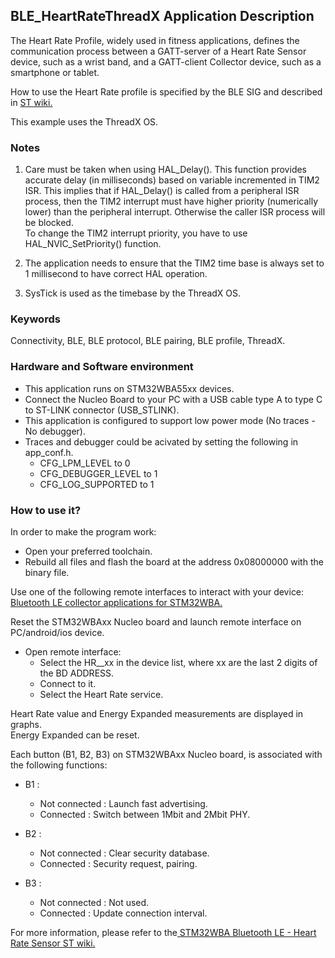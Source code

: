 ## __BLE_HeartRateThreadX Application Description__
The Heart Rate Profile, widely used in fitness applications, defines the communication process between a GATT-server of a Heart Rate Sensor device, such as a wrist band, and a GATT-client Collector device, such as a smartphone or tablet.  

How to use the Heart Rate profile is specified by the BLE SIG and described in <a href="https://wiki.st.com/stm32mcu/wiki/Connectivity:STM32WBA_HeartRate#Heart_Rate_Profile"> ST wiki.</a>  

This example uses the ThreadX OS.  

### __Notes__

 1. Care must be taken when using HAL_Delay(). This function provides accurate delay (in milliseconds)
    based on variable incremented in TIM2 ISR. This implies that if HAL_Delay() is called from
    a peripheral ISR process, then the TIM2 interrupt must have higher priority (numerically lower)
    than the peripheral interrupt. Otherwise the caller ISR process will be blocked.  
    To change the TIM2 interrupt priority, you have to use HAL_NVIC_SetPriority() function.  

 2. The application needs to ensure that the TIM2 time base is always set to 1 millisecond
    to have correct HAL operation.  

 3. SysTick is used as the timebase by the ThreadX OS.  

### __Keywords__

Connectivity, BLE, BLE protocol, BLE pairing, BLE profile, ThreadX.  

### __Hardware and Software environment__

  - This application runs on STM32WBA55xx devices.  
  - Connect the Nucleo Board to your PC with a USB cable type A to type C to ST-LINK connector (USB_STLINK).  
  - This application is configured to support low power mode (No traces - No debugger).  
  - Traces and debugger could be acivated by setting the following in app_conf.h.  
    - CFG_LPM_LEVEL to 0  
    - CFG_DEBUGGER_LEVEL to 1  
    - CFG_LOG_SUPPORTED to 1  

### __How to use it?__

In order to make the program work:  

- Open your preferred toolchain.  
- Rebuild all files and flash the board at the address 0x08000000 with the binary file.  

Use one of the following remote interfaces to interact with your device: <a href="https://wiki.st.com/stm32mcu/wiki/Connectivity:BLE_smartphone_applications#Bluetooth-C2-AE_LE_collector_applications_for_STM32WBA
"> Bluetooth LE collector applications for STM32WBA.</a>  

Reset the STM32WBAxx Nucleo board and launch remote interface on PC/android/ios device.  

- Open remote interface:  
  - Select the HR__xx in the device list, where xx are the last 2 digits of the BD ADDRESS.  
  - Connect to it.  
  - Select the Heart Rate service.  
  
Heart Rate value and Energy Expanded measurements are displayed in graphs.  
Energy Expanded can be reset.  

Each button (B1, B2, B3) on STM32WBAxx Nucleo board, is associated with the following functions:  

- B1 :  
  - Not connected : Launch fast advertising.  
  - Connected     : Switch between 1Mbit and 2Mbit PHY.  

- B2 :  
  - Not connected : Clear security database.  
  - Connected     : Security request, pairing.  

- B3 :  
  - Not connected : Not used.  
  - Connected     : Update connection interval.  

For more information, please refer to the<a href="https://wiki.st.com/stm32mcu/wiki/Connectivity:STM32WBA_HeartRate#Heart_Rate_Profile"> STM32WBA Bluetooth LE - Heart Rate Sensor ST wiki.</a>   

